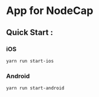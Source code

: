 # App for NodeCap

## Quick Start :

### iOS

```bash
yarn run start-ios
```

### Android

```bash
yarn run start-android
```
